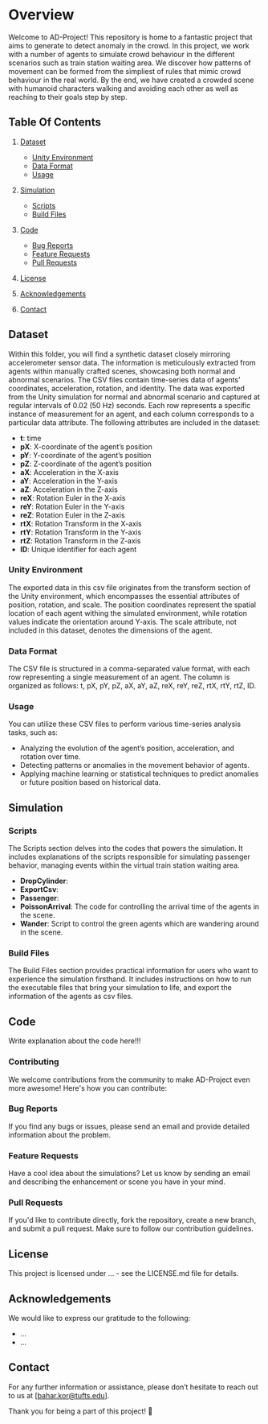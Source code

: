 # Overview
Welcome to AD-Project! This repository is home to a fantastic project that aims to generate to detect anomaly in the crowd. In this project, we work with a number of agents to simulate crowd behaviour in the different scenarios such as train station waiting area. We discover how patterns of movement can be formed from the simpliest of rules that mimic crowd behaviour in the real world. By the end, we have created a crowded scene with humanoid characters walking and avoiding each other as well as reaching to their goals step by step. 

## Table Of Contents 
1. [Dataset](#dataset)
   - [Unity Environment](#unity-environment)
   - [Data Format](#data-format)
   - [Usage](#usage)

2. [Simulation](#simulation)
   - [Scripts](#scripts)
   - [Build Files](#build-files)

3. [Code](#code)
   - [Bug Reports](#bug-reports)
   - [Feature Requests](#feature-requests)
   - [Pull Requests](#pull-requests)
4. [License](#license)
5. [Acknowledgements](#acknowledgements)
6. [Contact](#contact)

## Dataset
Within this folder, you will find a synthetic dataset closely mirroring accelerometer sensor data. The information is meticulously extracted from agents within manually crafted scenes, showcasing both normal and abnormal scenarios.
The CSV files contain time-series data of agents’ coordinates, acceleration, rotation, and identity. The data was exported from the Unity simulation for normal and abnormal scenario and captured at regular intervals of 0.02 (50 Hz) seconds. Each row represents a specific instance of measurement for an agent, and each column corresponds to a particular data attribute. The following attributes are included in the dataset:

* **t**: time  
*	**pX**: X-coordinate of the agent’s position  
*	**pY**: Y-coordinate of the agent’s position  
*	**pZ**: Z-coordinate of the agent’s position  
*	**aX**: Acceleration in the X-axis  
*	**aY**: Acceleration in the Y-axis  
*	**aZ**: Acceleration in the Z-axis  
*	**reX**: Rotation Euler in the X-axis  
*	**reY**: Rotation Euler in the Y-axis  
*	**reZ**: Rotation Euler in the Z-axis  
*	**rtX**: Rotation Transform in the X-axis  
*	**rtY**: Rotation Transform in the Y-axis  
*	**rtZ**: Rotation Transform in the Z-axis  
*	**ID**: Unique identifier for each agent

### Unity Environment
The exported data in this csv file originates from the transform section of the Unity environment, which encompasses the essential attributes of position, rotation, and scale. The position coordinates represent the spatial location of each agent withing the simulated environment, while rotation values indicate the orientation around Y-axis. The scale attribute, not included in this dataset, denotes the dimensions of the agent. 

### Data Format
The CSV file is structured in a comma-separated value format, with each row representing a single measurement of an agent. The column is organized as follows: t, pX, pY, pZ, aX, aY, aZ, reX, reY, reZ, rtX, rtY, rtZ, ID. 

### Usage
You can utilize these CSV files to perform various time-series analysis tasks, such as:
*	Analyzing the evolution of the agent’s position, acceleration, and rotation over time. 
*	Detecting patterns or anomalies in the movement behavior of agents.
*	Applying machine learning or statistical techniques to predict anomalies or future position based on historical data.


## Simulation
### Scripts
The Scripts section delves into the codes that powers the simulation. It includes explanations of the scripts responsible for simulating passenger behavior, managing events within the virtual train station waiting area.
* **DropCylinder**:  
*	**ExportCsv**: 
*	**Passenger**:  
*	**PoissonArrival**: The code for controlling the arrival time of the agents in the scene.
*	**Wander**: Script to control the green agents which are wandering around in the scene. 

### Build Files
The Build Files section provides practical information for users who want to experience the simulation firsthand. It includes instructions on how to run the executable files that bring your simulation to life, and export the information of the agents as csv files. 


## Code
Write explanation about the code here!!!
### Contributing 
We welcome contributions from the community to make AD-Project even more awesome!
Here's how you can contribute:
### Bug Reports 
If you find any bugs or issues, please send an email and provide detailed information about the problem.
### Feature Requests
Have a cool idea about the simulations? Let us know by sending an email and describing the enhancement or scene you have in your mind.
### Pull Requests 
If you'd like to contribute directly, fork the repository, create a new branch, and submit a pull request. Make sure to follow our contribution guidelines.

## License
This project is licensed under ...  - see the LICENSE.md file for details.

## Acknowledgements
We would like to express our gratitude to the following:
* ...
* ...

## Contact
For any further information or assistance, please don’t hesitate to reach out to us at [bahar.kor@tufts.edu].

Thank you for being a part of this project! 🚀

